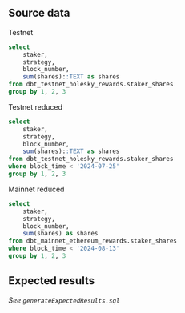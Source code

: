 ## Source data

Testnet
```sql
select
    staker,
    strategy,
    block_number,
    sum(shares)::TEXT as shares
from dbt_testnet_holesky_rewards.staker_shares
group by 1, 2, 3
```

Testnet reduced
```sql
select
    staker,
    strategy,
    block_number,
    sum(shares)::TEXT as shares
from dbt_testnet_holesky_rewards.staker_shares
where block_time < '2024-07-25'
group by 1, 2, 3
```

Mainnet reduced
```sql
select
    staker,
    strategy,
    block_number,
    sum(shares) as shares
from dbt_mainnet_ethereum_rewards.staker_shares
where block_time < '2024-08-13'
group by 1, 2, 3

```

## Expected results

_See `generateExpectedResults.sql`_
